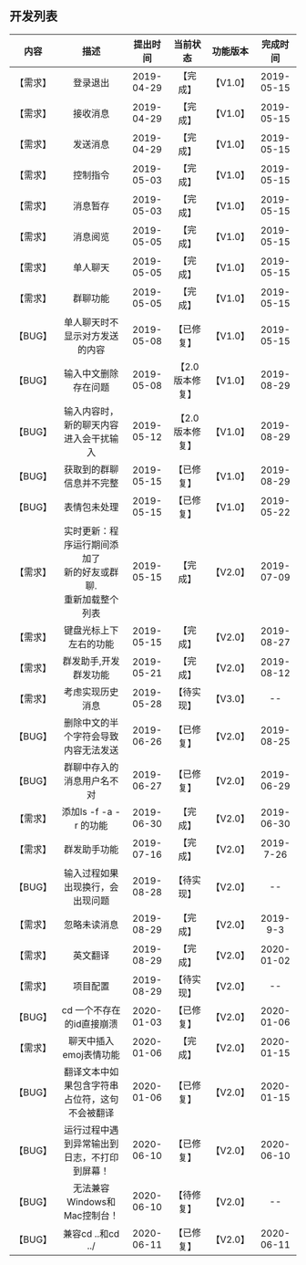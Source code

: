 ## 开发列表
|   内容  |   描述   |   提出时间  | 当前状态 | 功能版本 | 完成时间 |
| :----:  | :----:  |  :----:   |  :---:  |  :---:  |  :---:  |
| 【需求】 | 登录退出 | 2019-04-29 | 【完成】 | 【V1.0】 | 2019-05-15 |
| 【需求】 | 接收消息 | 2019-04-29 | 【完成】 | 【V1.0】 | 2019-05-15 |
| 【需求】 | 发送消息 | 2019-04-29 | 【完成】 | 【V1.0】 | 2019-05-15 |
| 【需求】 | 控制指令 | 2019-05-03 | 【完成】 | 【V1.0】 | 2019-05-15 |
| 【需求】 | 消息暂存 | 2019-05-03 | 【完成】 | 【V1.0】 | 2019-05-15 |
| 【需求】 | 消息阅览 | 2019-05-05 | 【完成】 | 【V1.0】 | 2019-05-15 |
| 【需求】 | 单人聊天 | 2019-05-05 | 【完成】 | 【V1.0】 | 2019-05-15 |
| 【需求】 | 群聊功能 | 2019-05-05 | 【完成】 | 【V1.0】 | 2019-05-15 |
| 【BUG】 | 单人聊天时不显示对方发送的内容 | 2019-05-08 | 【已修复】 | 【V1.0】 | 2019-05-15 |
| 【BUG】 | 输入中文删除存在问题 | 2019-05-08 | 【2.0版本修复】 | 【V1.0】 | 2019-08-29 |
| 【BUG】 | 输入内容时，新的聊天内容进入会干扰输入 | 2019-05-12 | 【2.0版本修复】 | 【V1.0】 | 2019-08-29 |
| 【BUG】 | 获取到的群聊信息并不完整 | 2019-05-15 | 【已修复】 | 【V1.0】 | 2019-08-29 |
| 【BUG】 | 表情包未处理 | 2019-05-15 | 【已修复】 | 【V1.0】 | 2019-05-22 |
| 【需求】 | 实时更新：程序运行期间添加了<br>新的好友或群聊.<br>重新加载整个列表 | 2019-05-15 | 【完成】 | 【V2.0】 | 2019-07-09 |
| 【需求】 | 键盘光标上下左右的功能 | 2019-05-15 | 【完成】 | 【V2.0】 | 2019-08-27 |
| 【需求】 | 群发助手,开发群发功能 | 2019-05-21 | 【完成】 | 【V2.0】 | 2019-08-12 |
| 【需求】 | 考虑实现历史消息 | 2019-05-28 | 【待实现】 | 【V3.0】 | -- |
| 【BUG】 | 删除中文的半个字符会导致内容无法发送 | 2019-06-26 | 【已修复】 | 【V2.0】 | 2019-08-25 |
| 【BUG】 | 群聊中存入的消息用户名不对 | 2019-06-27 | 【已修复】 | 【V2.0】 | 2019-06-29 |
| 【需求】 | 添加ls -f -a -r 的功能 | 2019-06-30 | 【完成】 | 【V2.0】 | 2019-06-30 |
| 【需求】 | 群发助手功能 | 2019-07-16 | 【完成】 | 【V2.0】 | 2019-7-26 |
| 【BUG】 | 输入过程如果出现换行，会出现问题 | 2019-08-28 | 【待实现】 | 【V2.0】 | -- |
| 【需求】 | 忽略未读消息 | 2019-08-29 | 【完成】 | 【V2.0】 | 2019-9-3 |
| 【需求】 | 英文翻译 | 2019-08-29 | 【完成】 | 【V2.0】 | 2020-01-02 |
| 【需求】 | 项目配置 | 2019-08-29 | 【待实现】 | 【V2.0】 | -- |
| 【BUG】 | cd 一个不存在的id直接崩溃 | 2020-01-03 | 【已修复】 | 【V2.0】 | 2020-01-06 |
| 【需求】 | 聊天中插入emoj表情功能 | 2020-01-06 | 【完成】 | 【V2.0】 | 2020-01-15 |
| 【BUG】 | 翻译文本中如果包含字符串占位符，这句不会被翻译 | 2020-01-06 | 【已修复】 | 【V2.0】 | 2020-01-15 |
| 【BUG】 | 运行过程中遇到异常输出到日志，不打印到屏幕！ | 2020-06-10 | 【已修复】 | 【V2.0】 | 2020-06-10 |
| 【BUG】 | 无法兼容Windows和Mac控制台！ | 2020-06-10 | 【待修复】 | 【V2.0】 | -- |
| 【BUG】 | 兼容cd ..和cd ../  | 2020-06-11 | 【已修复】 | 【V2.0】 | 2020-06-11 |

